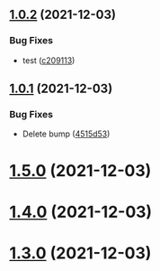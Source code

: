 ## [1.0.2](https://github.com/bondarewicz/tbd/compare/v1.0.1...v1.0.2) (2021-12-03)


### Bug Fixes

* test ([c209113](https://github.com/bondarewicz/tbd/commit/c209113a887053d4390b8019df1007ec1252a686))



## [1.0.1](https://github.com/bondarewicz/tbd/compare/v1.5.0...v1.0.1) (2021-12-03)


### Bug Fixes

* Delete bump ([4515d53](https://github.com/bondarewicz/tbd/commit/4515d539eaf1877f460e89ca2348daf548923300))



# [1.5.0](https://github.com/bondarewicz/tbd/compare/v1.4.0...v1.5.0) (2021-12-03)



# [1.4.0](https://github.com/bondarewicz/tbd/compare/v1.3.0...v1.4.0) (2021-12-03)



# [1.3.0](https://github.com/bondarewicz/tbd/compare/v1.2.0...v1.3.0) (2021-12-03)



